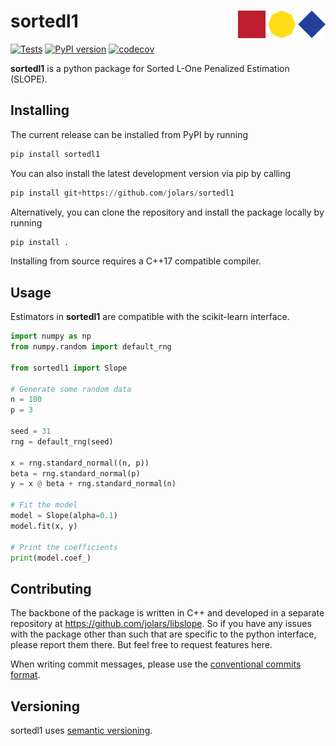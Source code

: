 # sortedl1 <a href="https://jolars.github.io/sortedl1/"><img src="https://github.com/jolars/sortedl1/raw/main/docs/source/_static/slope-horizontal.svg" align="right" width="140" /></a>

[![Tests](https://github.com/jolars/sortedl1/actions/workflows/test.yml/badge.svg?branch=main)](https://github.com/jolars/sortedl1/actions/workflows/test.yml)
[![PyPI version](https://badge.fury.io/py/sortedl1.svg)](https://badge.fury.io/py/sortedl1)
[![codecov](https://codecov.io/gh/jolars/sortedl1/graph/badge.svg?token=tMVGB2LHcM)](https://codecov.io/gh/jolars/sortedl1)

**sortedl1** is a python package for Sorted L-One Penalized Estimation (SLOPE).

## Installing

The current release can be installed from PyPI by running

```python
pip install sortedl1
```

You can also install the latest development version via pip by calling

```python
pip install git+https://github.com/jolars/sortedl1
```

Alternatively, you can clone the repository and install the package locally by running

```python
pip install .
```

Installing from source requires a C++17 compatible compiler.

## Usage

Estimators in **sortedl1** are compatible with the scikit-learn interface.

```python
import numpy as np
from numpy.random import default_rng

from sortedl1 import Slope

# Generate some random data
n = 100
p = 3

seed = 31
rng = default_rng(seed)

x = rng.standard_normal((n, p))
beta = rng.standard_normal(p)
y = x @ beta + rng.standard_normal(n)

# Fit the model
model = Slope(alpha=0.1)
model.fit(x, y)

# Print the coefficients
print(model.coef_)
```

## Contributing

The backbone of the package is written in C++ and developed in a separate repository at <https://github.com/jolars/libslope>. So if you have any issues with the package other than such that are specific to the python interface, please report them there. But feel free to request features here.

When writing commit messages, please use the [conventional commits format](https://www.conventionalcommits.org/en/v1.0.0/).

## Versioning

sortedl1 uses [semantic versioning](https://semver.org).
